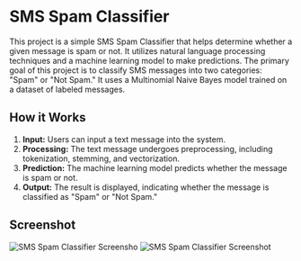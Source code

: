 # SMS Spam Classifier

This project is a simple SMS Spam Classifier that helps determine whether a given message is spam or not. It utilizes natural language processing techniques and a machine learning model to make predictions.
The primary goal of this project is to classify SMS messages into two categories: "Spam" or "Not Spam." It uses a Multinomial Naive Bayes model trained on a dataset of labeled messages.

## How it Works

1. **Input:** Users can input a text message into the system.
2. **Processing:** The text message undergoes preprocessing, including tokenization, stemming, and vectorization.
3. **Prediction:** The machine learning model predicts whether the message is spam or not.
4. **Output:** The result is displayed, indicating whether the message is classified as "Spam" or "Not Spam."

## Screenshot
![SMS Spam Classifier Screensho](
)
![SMS Spam Classifier Screenshot](SMS-spam-classifier/Screenshot%202023-11-17%20124814.png)
